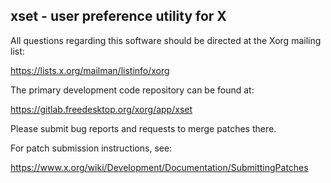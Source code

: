 xset - user preference utility for X
------------------------------------

All questions regarding this software should be directed at the
Xorg mailing list:

  https://lists.x.org/mailman/listinfo/xorg

The primary development code repository can be found at:

  https://gitlab.freedesktop.org/xorg/app/xset

Please submit bug reports and requests to merge patches there.

For patch submission instructions, see:

  https://www.x.org/wiki/Development/Documentation/SubmittingPatches


